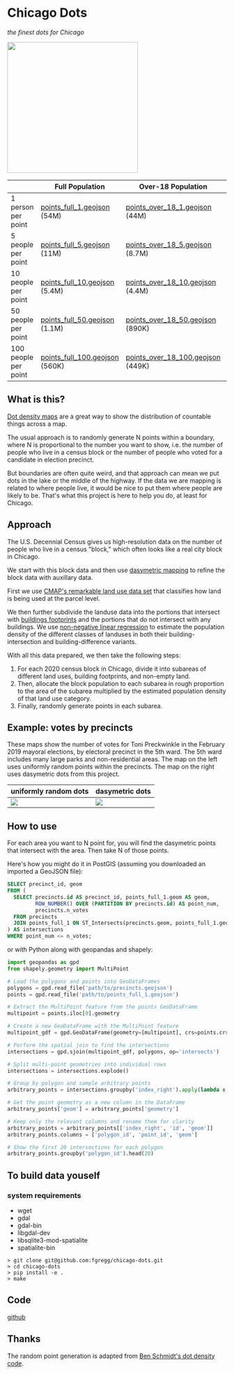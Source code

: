 # Chicago Dots
*the finest dots for Chicago*

<img src="https://user-images.githubusercontent.com/536941/218774150-04f2121d-d834-4eb7-8437-a384659d422c.png" height="300">


| | Full Population | Over-18 Population | Under-18 Population |
|-|-|-|-|
| 1 person per point | <a href="./points/points_full_1.geojson" download="points_full_1.geojson">points_full_1.geojson</a> (54M) | <a href="./points/points_over_18_1.geojson" download="points_over_18_1.geojson">points_over_18_1.geojson</a> (44M) | <a href="./points/points_under_18_1.geojson" download="points_under_18_1.geojson">points_under_18_1.geojson</a> (11M) |
| 5 people per point | <a href="./points/points_full_5.geojson" download="points_full_5.geojson">points_full_5.geojson</a> (11M) | <a href="./points/points_over_18_5.geojson" download="points_over_18_5.geojson">points_over_18_5.geojson</a> (8.7M) | <a href="./points/points_under_18_5.geojson" download="points_under_18_5.geojson">points_under_18_5.geojson</a> (2.2M) |
| 10 people per point | <a href="./points/points_full_10.geojson" download="points_full_10.geojson">points_full_10.geojson</a> (5.4M) | <a href="./points/points_over_18_10.geojson" download="points_over_18_10.geojson">points_over_18_10.geojson</a> (4.4M) | <a href="./points/points_under_18_10.geojson" download="points_under_18_10.geojson">points_under_18_10.geojson</a> (1.1M) |
| 50 people per point | <a href="./points/points_full_50.geojson" download="points_full_1.geojson">points_full_50.geojson</a> (1.1M) | <a href="./points/points_over_18_50.geojson" download="points_over_18_50.geojson">points_over_18_50.geojson</a> (890K) | <a href="./points/points_under_18_50.geojson" download="points_under_18_50.geojson">points_under_18_50.geojson</a> (221K) |
| 100 people per point | <a href="./points/points_full_100.geojson" download="points_full_100.geojson">points_full_100.geojson</a> (560K) | <a href="./points/points_over_18_100.geojson" download="points_over_18_100.geojson">points_over_18_100.geojson</a> (449K) | <a href="./points/points_under_18_100.geojson" download="points_under_18_100.geojson">points_under_18_100.geojson</a> (111K) |

## What is this?

[Dot density maps](https://en.wikipedia.org/wiki/Dot_distribution_map) are a great way to show the distribution of countable things across a map. 

The usual approach is to randomly generate N points within a boundary, where N is proportional to the number you want to show, i.e. the number of people who live in a census block or the number of people who voted for a candidate in election precinct.

But boundaries are often quite weird, and that approach can mean we put dots in the lake or the middle of the highway. If the data we are mapping is related to where people live, it would be nice to put them where people are likely to be. That's what this project is here to help you do, at least for Chicago.

## Approach
The U.S. Decennial Census gives us high-resolution data on the number of people who live in a census "block," which often looks like a real city block in Chicago. 

We start with this block data and then use [dasymetric mapping](https://en.wikipedia.org/wiki/Dasymetric_map) to refine the block data with auxillary data.

First we use [CMAP's remarkable land use data set](https://www.cmap.illinois.gov/data/land-use) that classifies how land is being used at the parcel level.

We then further subdivide the landuse data into the portions that intersect with [buildings footprints](https://data.cityofchicago.org/Buildings/Building-Footprints-current-/hz9b-7nh8) and the portions that do not intersect with any buildings. We use [non-negative linear regression](https://en.wikipedia.org/wiki/Non-negative_least_squares) to estimate the population density of the different classes of landuses in both their building-intersection and building-difference variants.

With all this data prepared, we then take the following steps:

1. For each 2020 census block in Chicago, divide it into subareas of different land uses, building footprints, and non-empty land.
2. Then, allocate the block population to each subarea in rough proportion to the area of the subarea multiplied by the estimated population density of that land use category. 
3. Finally, randomly generate points in each subarea.

## Example: votes by precincts
These maps show the number of votes for Toni Preckwinkle in the February 2019 mayoral elections, by electoral precinct in the 5th ward. The 5th ward includes many large parks and non-residential areas.  The map on the left uses uniformly random points within the precincts. The map on the right uses dasymetric dots from this project. 

| uniformly random dots | dasymetric dots |
|-|-|
|<img src="https://user-images.githubusercontent.com/536941/218846808-a8702422-3775-4ab9-9280-c67a55b1e777.png" >|<img src="https://user-images.githubusercontent.com/536941/218846743-1dfdf401-ff2e-437a-9895-b930876efeb6.png">|

## How to use
For each area you want to N point for, you will find the dasymetric points that intersect with the area. Then take N of those points.

Here's how you might do it in PostGIS (assuming you downloaded an imported a GeoJSON file):

```sql
SELECT precinct_id, geom
FROM (
  SELECT precincts.id AS precinct_id, points_full_1.geom AS geom,
         ROW_NUMBER() OVER (PARTITION BY precincts.id) AS point_num,
         precincts.n_votes
  FROM precincts
  JOIN points_full_1 ON ST_Intersects(precincts.geom, points_full_1.geom)
) AS intersections
WHERE point_num <= n_votes;
```

or with Python along with geopandas and shapely:

```python
import geopandas as gpd
from shapely.geometry import MultiPoint

# Load the polygons and points into GeoDataFrames
polygons = gpd.read_file('path/to/precincts.geojson')
points = gpd.read_file('path/to/points_full_1.geojson')

# Extract the MultiPoint feature from the points GeoDataFrame
multipoint = points.iloc[0].geometry

# Create a new GeoDataFrame with the MultiPoint feature
multipoint_gdf = gpd.GeoDataFrame(geometry=[multipoint], crs=points.crs)

# Perform the spatial join to find the intersections
intersections = gpd.sjoin(multipoint_gdf, polygons, op='intersects')

# Split multi-point geometries into individual rows
intersections = intersections.explode()

# Group by polygon and sample arbitrary points
arbitrary_points = intersections.groupby('index_right').apply(lambda x: x.sample(n=x.iloc[0]['n_votes'])).reset_index(drop=True)

# Get the point geometry as a new column in the DataFrame
arbitrary_points['geom'] = arbitrary_points['geometry']

# Keep only the relevant columns and rename them for clarity
arbitrary_points = arbitrary_points[['index_right', 'id', 'geom']]
arbitrary_points.columns = ['polygon_id', 'point_id', 'geom']

# Show the first 20 intersections for each polygon
arbitrary_points.groupby('polygon_id').head(20)
```

## To build data youself

### system requirements
* wget
* gdal
* gdal-bin
* libgdal-dev
* libsqlite3-mod-spatialite
* spatialite-bin

```console
> git clone git@github.com:fgregg/chicago-dots.git
> cd chicago-dots
> pip install -e .
> make
```

## Code
[github](https://github.com/fgregg/chicago-dots)

## Thanks
The random point generation is adapted from [Ben Schmidt's dot density code](https://observablehq.com/@bmschmidt/dot-density). 
